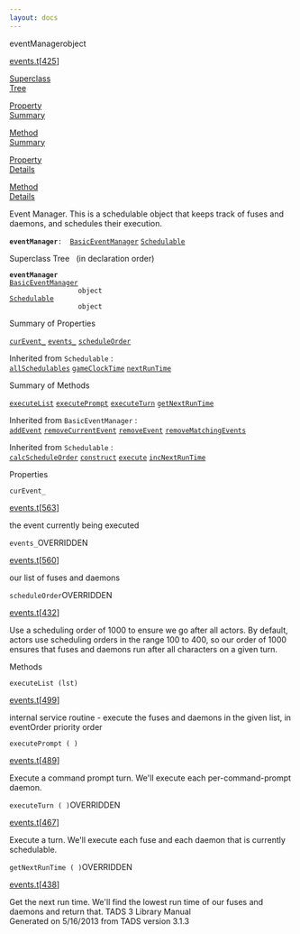 ```yaml
---
layout: docs
---
```

<span class="title">eventManager</span><span class="type">object</span>

[events.t](../file/events.t.html)\[[425](../source/events.t.html#425)\]

[Superclass  
Tree](#_SuperClassTree_)

[Property  
Summary](#_PropSummary_)

[Method  
Summary](#_MethodSummary_)

[Property  
Details](#_Properties_)

[Method  
Details](#_Methods_)



Event Manager. This is a schedulable object that keeps track of fuses
and daemons, and schedules their execution.

**`eventManager`**` :   `[`BasicEventManager`](../object/BasicEventManager.html) [`Schedulable`](../object/Schedulable.html)



<span id="_SuperClassTree_"></span>



<span class="hdln">Superclass Tree</span>   (in declaration order)



**`eventManager`**  
[`BasicEventManager`](../object/BasicEventManager.html)  
`                 object`  
[`Schedulable`](../object/Schedulable.html)  
`                 object`  
<span id="_PropSummary_"></span>



<span class="hdln">Summary of Properties</span>  



[`curEvent_`](#curEvent_) [`events_`](#events_) [`scheduleOrder`](#scheduleOrder)



Inherited from `Schedulable` :  
[`allSchedulables`](../object/Schedulable.html#allSchedulables) [`gameClockTime`](../object/Schedulable.html#gameClockTime) [`nextRunTime`](../object/Schedulable.html#nextRunTime)

<span id="_MethodSummary_"></span>



<span class="hdln">Summary of Methods</span>  



[`executeList`](#executeList) [`executePrompt`](#executePrompt) [`executeTurn`](#executeTurn) [`getNextRunTime`](#getNextRunTime)

Inherited from `BasicEventManager` :  
[`addEvent`](../object/BasicEventManager.html#addEvent) [`removeCurrentEvent`](../object/BasicEventManager.html#removeCurrentEvent) [`removeEvent`](../object/BasicEventManager.html#removeEvent) [`removeMatchingEvents`](../object/BasicEventManager.html#removeMatchingEvents)

Inherited from `Schedulable` :  
[`calcScheduleOrder`](../object/Schedulable.html#calcScheduleOrder) [`construct`](../object/Schedulable.html#construct) [`execute`](../object/Schedulable.html#execute) [`incNextRunTime`](../object/Schedulable.html#incNextRunTime)

<span id="_Properties_"></span>



<span class="hdln">Properties</span>  



<span id="curEvent_"></span>

`curEvent_`

[events.t](../file/events.t.html)\[[563](../source/events.t.html#563)\]



the event currently being executed



<span id="events_"></span>

`events_`<span class="rem">OVERRIDDEN</span>

[events.t](../file/events.t.html)\[[560](../source/events.t.html#560)\]



our list of fuses and daemons



<span id="scheduleOrder"></span>

`scheduleOrder`<span class="rem">OVERRIDDEN</span>

[events.t](../file/events.t.html)\[[432](../source/events.t.html#432)\]



Use a scheduling order of 1000 to ensure we go after all actors. By
default, actors use scheduling orders in the range 100 to 400, so our
order of 1000 ensures that fuses and daemons run after all characters on
a given turn.



<span id="_Methods_"></span>



<span class="hdln">Methods</span>  



<span id="executeList"></span>

`executeList (lst)`

[events.t](../file/events.t.html)\[[499](../source/events.t.html#499)\]



internal service routine - execute the fuses and daemons in the given
list, in eventOrder priority order



<span id="executePrompt"></span>

`executePrompt ( )`

[events.t](../file/events.t.html)\[[489](../source/events.t.html#489)\]



Execute a command prompt turn. We'll execute each per-command-prompt
daemon.



<span id="executeTurn"></span>

`executeTurn ( )`<span class="rem">OVERRIDDEN</span>

[events.t](../file/events.t.html)\[[467](../source/events.t.html#467)\]



Execute a turn. We'll execute each fuse and each daemon that is
currently schedulable.



<span id="getNextRunTime"></span>

`getNextRunTime ( )`<span class="rem">OVERRIDDEN</span>

[events.t](../file/events.t.html)\[[438](../source/events.t.html#438)\]



Get the next run time. We'll find the lowest run time of our fuses and
daemons and return that.
TADS 3 Library Manual  
Generated on 5/16/2013 from TADS version 3.1.3


